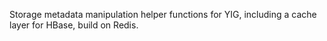Storage metadata manipulation helper functions for YIG, including a cache layer for HBase, build on Redis.